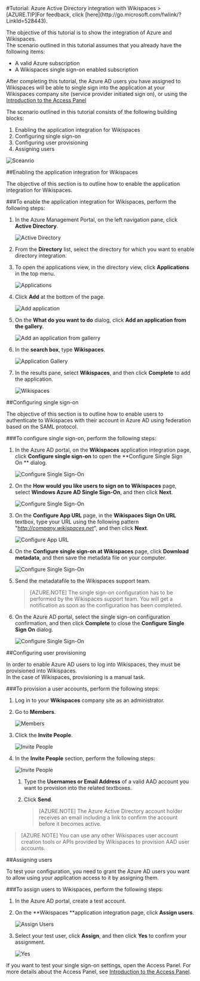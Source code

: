 <properties pageTitle="Tutorial: Azure Active Directory integration with Wikispaces | Windows Azure" description="Learn how to use Wikispaces with Azure Active Directory to enable single sign-on, automated provisioning, and more!." services="active-directory" authors="MarkusVi"  documentationCenter="na" manager="stevenpo"/>
<tags ms.service="active-directory" ms.devlang="na" ms.topic="article" ms.tgt_pltfrm="na" ms.workload="identity" ms.date="08/01/2015" ms.author="markvi" />
#Tutorial: Azure Active Directory integration with Wikispaces
<!-- deleted by customization
>[AZURE.TIP]For feedback, click [here](https://msdn.microsoft.com/zh-cn/library/azure/dn931801.aspx).
-->
<!-- keep by customization: begin -->
>[AZURE.TIP]For feedback, click [here](http://go.microsoft.com/fwlink/?LinkId=528443).
<!-- keep by customization: end -->
  
The objective of this tutorial is to show the integration of Azure and Wikispaces.  
The scenario outlined in this tutorial assumes that you already have the following items:

-   A valid Azure subscription
-   A Wikispaces single sign-on enabled subscription
  
After completing this tutorial, the Azure AD users you have assigned to Wikispaces will be able to single sign into the application at your Wikispaces company site (service provider initiated sign on), or using the [Introduction to the Access Panel](https://msdn.microsoft.com/zh-cn/library/dn308586)
  
The scenario outlined in this tutorial consists of the following building blocks:

1.  Enabling the application integration for Wikispaces
2.  Configuring single sign-on
3.  Configuring user provisioning
4.  Assigning users

![Sceanrio](./media/active-directory-saas-wikispaces-tutorial/IC787182.png "Sceanrio")

##Enabling the application integration for Wikispaces
  
The objective of this section is to outline how to enable the application integration for Wikispaces.

###To enable the application integration for Wikispaces, perform the following steps:

1.  In the Azure Management Portal, on the left navigation pane, click **Active Directory**.

    ![Active Directory](./media/active-directory-saas-wikispaces-tutorial/IC700993.png "Active Directory")

2.  From the **Directory** list, select the directory for which you want to enable directory integration.

3.  To open the applications view, in the directory view, click **Applications** in the top menu.

    ![Applications](./media/active-directory-saas-wikispaces-tutorial/IC700994.png "Applications")

4.  Click **Add** at the bottom of the page.

    ![Add application](./media/active-directory-saas-wikispaces-tutorial/IC749321.png "Add application")

5.  On the **What do you want to do** dialog, click **Add an application from the gallery**.

    ![Add an application from gallerry](./media/active-directory-saas-wikispaces-tutorial/IC749322.png "Add an application from gallerry")

6.  In the **search box**, type **Wikispaces**.

    ![Application Gallery](./media/active-directory-saas-wikispaces-tutorial/IC787186.png "Application Gallery")

7.  In the results pane, select **Wikispaces**, and then click **Complete** to add the application.

    ![Wikispaces](./media/active-directory-saas-wikispaces-tutorial/IC787187.png "Wikispaces")

##Configuring single sign-on
  
The objective of this section is to outline how to enable users to authenticate to Wikispaces with their account in Azure AD using federation based on the SAML protocol.

###To configure single sign-on, perform the following steps:

1.  In the Azure AD portal, on the **Wikispaces** application integration page, click **Configure single sign-on** to open the **Configure Single Sign On ** dialog.

    ![Configure Single Sign-On](./media/active-directory-saas-wikispaces-tutorial/IC787188.png "Configure Single Sign-On")

2.  On the **How would you like users to sign on to Wikispaces** page, select **Windows Azure AD Single Sign-On**, and then click **Next**.

    ![Configure Single Sign-On](./media/active-directory-saas-wikispaces-tutorial/IC787189.png "Configure Single Sign-On")

3.  On the **Configure App URL** page, in the **Wikispaces Sign On URL** textbox, type your URL using the following pattern "*http://company.wikispaces.net*", and then click **Next**.

    ![Configure App URL](./media/active-directory-saas-wikispaces-tutorial/IC787190.png "Configure App URL")

4.  On the **Configure single sign-on at Wikispaces** page, click **Download metadata**, and then save the metadata file on your computer.

    ![Configure Single Sign-On](./media/active-directory-saas-wikispaces-tutorial/IC787191.png "Configure Single Sign-On")

5.  Send the metadatafile to the Wikispaces support team.

    >[AZURE.NOTE] The single sign-on configuration has to be performed by the Wikispaces support team. You will get a notification as soon as the configuration has been completed.

6.  On the Azure AD portal, select the single sign-on configuration confirmation, and then click **Complete** to close the **Configure Single Sign On** dialog.

    ![Configure Single Sign-On](./media/active-directory-saas-wikispaces-tutorial/IC787192.png "Configure Single Sign-On")

##Configuring user provisioning
  
In order to enable Azure AD users to log into Wikispaces, they must be provisioned into Wikispaces.  
In the case of Wikispaces, provisioning is a manual task.

###To provision a user accounts, perform the following steps:

1.  Log in to your **Wikispaces** company site as an administrator.

2.  Go to **Members**.

    ![Members](./media/active-directory-saas-wikispaces-tutorial/IC787193.png "Members")

3.  Click the **Invite People**.

    ![Invite People](./media/active-directory-saas-wikispaces-tutorial/IC787194.png "Invite People")

4.  In the **Invite People** section, perform the following steps:

    ![Invite People](./media/active-directory-saas-wikispaces-tutorial/IC787208.png "Invite People")

    1.  Type the **Usernames or Email Address** of a valid AAD account you want to provision into the related textboxes.
    2.  Click **Send**.  

        >[AZURE.NOTE] The Azure Active Directory account holder receives an email including a link to confirm the account before it becomes active.

>[AZURE.NOTE] You can use any other Wikispaces user account creation tools or APIs provided by Wikispaces to provision AAD user accounts.

##Assigning users
  
To test your configuration, you need to grant the Azure AD users you want to allow using your application access to it by assigning them.

###To assign users to Wikispaces, perform the following steps:

1.  In the Azure AD portal, create a test account.

2.  On the **Wikispaces **application integration page, click **Assign users**.

    ![Assign Users](./media/active-directory-saas-wikispaces-tutorial/IC787195.png "Assign Users")

3.  Select your test user, click **Assign**, and then click **Yes** to confirm your assignment.

    ![Yes](./media/active-directory-saas-wikispaces-tutorial/IC767830.png "Yes")
  
If you want to test your single sign-on settings, open the Access Panel. For more details about the Access Panel, see [Introduction to the Access Panel](https://msdn.microsoft.com/zh-cn/library/dn308586).